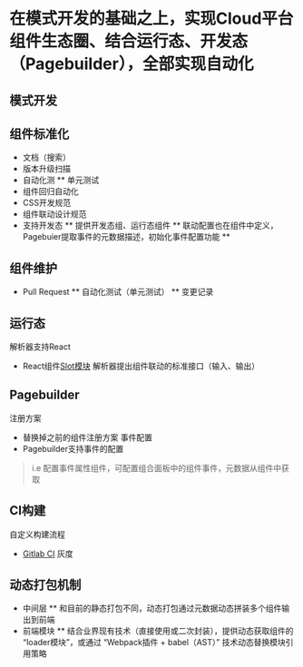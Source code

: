 
# 在模式开发的基础之上，实现Cloud平台组件生态圈、结合运行态、开发态（Pagebuilder），全部实现自动化

模式开发
-----------

组件标准化
-----------
 * 文档（搜索）
 * 版本升级扫描
 * 自动化测
   ** 单元测试
 * 组件回归自动化
 * CSS开发规范
 * 组件联动设计规范
 * 支持开发态
   ** 提供开发态组、运行态组件
   ** 联动配置也在组件中定义，Pagebuier提取事件的元数据描述，初始化事件配置功能
   ** 

组件维护
-----------
 * Pull Request
   ** 自动化测试（单元测试）
   ** 变更记录

运行态
-----------
解析器支持React
* React组件[Slot模块](https://www.npmjs.com/package/react-slot)
解析器提出组件联动的标准接口（输入、输出）

Pagebuilder
-----------
注册方案
* 替换掉之前的组件注册方案
事件配置
* Pagebuilder支持事件的配置
> i.e 配置事件属性组件，可配置组合面板中的组件事件，元数据从组件中获取

CI构建
-----------
自定义构建流程
* [Gitlab CI](https://about.gitlab.com/features/gitlab-ci-cd/)
灰度

动态打包机制
-----------
 * 中间层
   ** 和目前的静态打包不同，动态打包通过元数据动态拼装多个组件输出到前端
 * 前端模块
   ** 结合业界现有技术（直接使用或二次封装），提供动态获取组件的 “loader模块”，或通过 “Webpack插件 + babel（AST）” 技术动态替换模块引用策略
